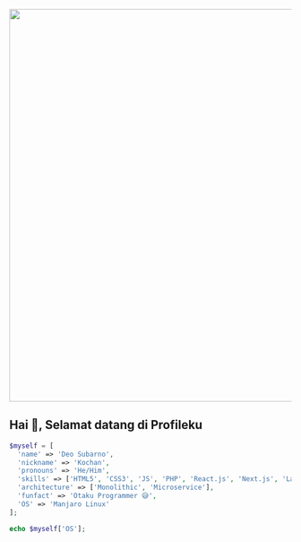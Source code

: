 <p align="center">
  <img src="https://user-images.githubusercontent.com/69864986/212568928-10d27de9-15da-4837-b916-3428bb17adb0.gif" width="700">
</p>

## Hai 👋, Selamat datang di Profileku

```php
$myself = [
  'name' => 'Deo Subarno',
  'nickname' => 'Kochan',
  'pronouns' => 'He/Him',
  'skills' => ['HTML5', 'CSS3', 'JS', 'PHP', 'React.js', 'Next.js', 'Laravel', 'TailwindCSS', 'Bootstrap'],
  'architecture' => ['Monolithic', 'Microservice'],
  'funfact' => 'Otaku Programmer 😅',
  'OS' => 'Manjaro Linux'
];

echo $myself['OS'];
```
